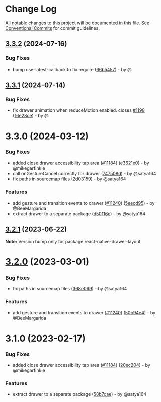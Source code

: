 # Change Log

All notable changes to this project will be documented in this file.
See [Conventional Commits](https://conventionalcommits.org) for commit guidelines.

## [3.3.2](https://github.com/react-navigation/react-navigation/compare/react-native-drawer-layout@3.3.1...react-native-drawer-layout@3.3.2) (2024-07-16)

### Bug Fixes

* bump use-latest-callback to fix require ([66b5457](https://github.com/react-navigation/react-navigation/commit/66b54574f0a68b98702c0c6b4a35dc42959941d1)) - by @

## [3.3.1](https://github.com/react-navigation/react-navigation/compare/react-native-drawer-layout@3.3.0...react-native-drawer-layout@3.3.1) (2024-07-14)

### Bug Fixes

* fix drawer animation when reduceMotion enabled. closes [#1198](https://github.com/react-navigation/react-navigation/issues/1198) ([16e28ce](https://github.com/react-navigation/react-navigation/commit/16e28ce8ce816afeef2e3531e765d740fc1f4f2e)) - by @

# 3.3.0 (2024-03-12)

### Bug Fixes

* added close drawer accessibility tap area ([#11184](https://github.com/react-navigation/react-navigation/issues/11184)) ([e3621e0](https://github.com/react-navigation/react-navigation/commit/e3621e0900672cfa200fdd8e65bfc6172b43186f)) - by @mikegarfinkle
* call onGestureCancel correctly for drawer ([747508d](https://github.com/react-navigation/react-navigation/commit/747508d2a0d988fbde3bee42590d07fd99ac8601)) - by @satya164
* fix paths in sourcemap files ([2d03159](https://github.com/react-navigation/react-navigation/commit/2d03159a0a5c5cc7002530813c478479b293226b)) - by @satya164

### Features

* add gesture and transition events to drawer ([#11240](https://github.com/react-navigation/react-navigation/issues/11240)) ([5eecd95](https://github.com/react-navigation/react-navigation/commit/5eecd956a8a174a601e16b01dce73b9574476864)) - by @BeeMargarida
* extract drawer to a separate package ([d50116c](https://github.com/react-navigation/react-navigation/commit/d50116c6cb19585840d1ac1c218f7a58e5ea175e)) - by @satya164

## [3.2.1](https://github.com/react-navigation/react-navigation/compare/react-native-drawer-layout@3.2.0...react-native-drawer-layout@3.2.1) (2023-06-22)

**Note:** Version bump only for package react-native-drawer-layout

# [3.2.0](https://github.com/react-navigation/react-navigation/compare/react-native-drawer-layout@3.1.0...react-native-drawer-layout@3.2.0) (2023-03-01)

### Bug Fixes

* fix paths in sourcemap files ([368e069](https://github.com/react-navigation/react-navigation/commit/368e0691b9fb07d4b1cbe71cfe4c2f40512f93ad)) - by @satya164

### Features

* add gesture and transition events to drawer ([#11240](https://github.com/react-navigation/react-navigation/issues/11240)) ([50b94e4](https://github.com/react-navigation/react-navigation/commit/50b94e4f9518975b4fc7b46fe14d387bd9b17c7e)) - by @BeeMargarida

# 3.1.0 (2023-02-17)

### Bug Fixes

* added close drawer accessibility tap area ([#11184](https://github.com/react-navigation/react-navigation/issues/11184)) ([20ec204](https://github.com/react-navigation/react-navigation/commit/20ec2042b9d3c22388682c16fca4ef23e91ee011)) - by @mikegarfinkle

### Features

* extract drawer to a separate package ([58b7cae](https://github.com/react-navigation/react-navigation/commit/58b7caeaad00eafbcda36561e75e538e0f02c4af)) - by @satya164
